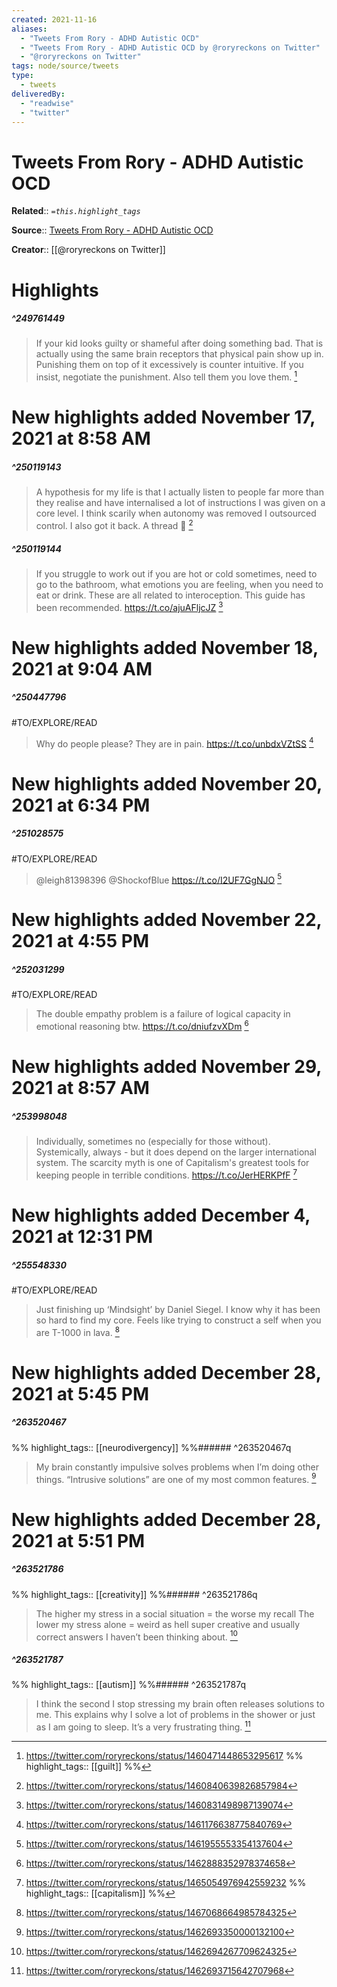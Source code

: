 ```yaml
---
created: 2021-11-16
aliases:
  - "Tweets From Rory - ADHD Autistic OCD"
  - "Tweets From Rory - ADHD Autistic OCD by @roryreckons on Twitter"
  - "@roryreckons on Twitter"
tags: node/source/tweets
type: 
  - tweets
deliveredBy: 
  - "readwise"
  - "twitter"
---
```

# Tweets From Rory - ADHD Autistic OCD

**Related**:: 
*`=this.highlight_tags`*

**Source**:: [Tweets From Rory - ADHD Autistic OCD](https://twitter.com/roryreckons)

**Creator**:: [[@roryreckons on Twitter]]

# Highlights
##### ^249761449
  
> If your kid looks guilty or shameful after doing something bad. That is actually using the same brain receptors that physical pain show up in. Punishing them on top of it excessively is counter intuitive. If you insist, negotiate the punishment. Also tell them you love them. 
  [^249761449]

[^249761449]: https://twitter.com/roryreckons/status/1460471448653295617
%%
highlight_tags:: [[guilt]]
%%
# New highlights added November 17, 2021 at 8:58 AM
##### ^250119143
  
> A hypothesis for my life is that I actually listen to people far more than they realise and have internalised a lot of instructions I was given on a core level. I think scarily when autonomy was removed I outsourced control. I also got it back. A thread 🧵 
  [^250119143]

[^250119143]: https://twitter.com/roryreckons/status/1460840639826857984

##### ^250119144
  
> If you struggle to work out if you are hot or cold sometimes, need to go to the bathroom, what emotions you are feeling, when you need to eat or drink. These are all related to interoception. This guide has been recommended.
> https://t.co/ajuAFljcJZ 
  [^250119144]

[^250119144]: https://twitter.com/roryreckons/status/1460831498987139074

# New highlights added November 18, 2021 at 9:04 AM
##### ^250447796
#TO/EXPLORE/READ  
> Why do people please? They are in pain.
> https://t.co/unbdxVZtSS 
  [^250447796]

[^250447796]: https://twitter.com/roryreckons/status/1461176638775840769

# New highlights added November 20, 2021 at 6:34 PM
##### ^251028575
#TO/EXPLORE/READ  
> @leigh81398396 @ShockofBlue https://t.co/I2UF7GgNJO 
  [^251028575]

[^251028575]: https://twitter.com/roryreckons/status/1461955553354137604

# New highlights added November 22, 2021 at 4:55 PM
##### ^252031299
#TO/EXPLORE/READ  
> The double empathy problem is a failure of logical capacity in emotional reasoning btw.
> https://t.co/dniufzvXDm 
  [^252031299]

[^252031299]: https://twitter.com/roryreckons/status/1462888352978374658

# New highlights added November 29, 2021 at 8:57 AM
##### ^253998048
  
> Individually, sometimes no (especially for those without).
> Systemically, always - but it does depend on the larger international system.
> The scarcity myth is one of Capitalism's greatest tools for keeping people in terrible conditions. https://t.co/JerHERKPfF 
  [^253998048]

[^253998048]: https://twitter.com/roryreckons/status/1465054976942559232
%%
highlight_tags:: [[capitalism]]
%%
# New highlights added December 4, 2021 at 12:31 PM
##### ^255548330
#TO/EXPLORE/READ  
> Just finishing up ‘Mindsight’ by Daniel Siegel. I know why it has been so hard to find my core. Feels like trying to construct a self when you are T-1000 in lava. 
  [^255548330]

[^255548330]: https://twitter.com/roryreckons/status/1467068664985784325

# New highlights added December 28, 2021 at 5:45 PM
##### ^263520467

  
%%
highlight_tags:: [[neurodivergency]]
%%###### ^263520467q
> My brain constantly impulsive solves problems when I’m doing other things. 
> “Intrusive solutions” are one of my most common features. 
  [^263520467]

[^263520467]: https://twitter.com/roryreckons/status/1462693350000132100

# New highlights added December 28, 2021 at 5:51 PM
##### ^263521786

  
%%
highlight_tags:: [[creativity]]
%%###### ^263521786q
> The higher my stress in a social situation = the worse my recall
> The lower my stress alone = weird as hell super creative and usually correct answers I haven’t been thinking about. 
  [^263521786]

[^263521786]: https://twitter.com/roryreckons/status/1462694267709624325

##### ^263521787

  
%%
highlight_tags:: [[autism]]
%%###### ^263521787q
> I think the second I stop stressing my brain often releases solutions to me. This explains why I solve a lot of problems in the shower or just as I am going to sleep. It’s a very frustrating thing. 
  [^263521787]

[^263521787]: https://twitter.com/roryreckons/status/1462693715642707968

